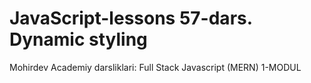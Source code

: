 # JavaScript-lessons 57-dars. Dynamic styling
Mohirdev Academiy darsliklari: Full Stack Javascript (MERN) 1-MODUL
